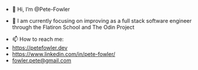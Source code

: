 - 👋 Hi, I’m @Pete-Fowler
<!-- - 👀 I’m interested in  -->
- 🌱 I am currently focusing on improving as a full stack software engineer through the Flatiron School and The Odin Project
<!-- - 💞️ I’m looking to collaborate on ... -->
- 📫 How to reach me: 
- https://petefowler.dev
- https://www.linkedin.com/in/pete-fowler/
- fowler.pete@gmail.com

<!---
Pete-Fowler/Pete-Fowler is a ✨ special ✨ repository because its `README.md` (this file) appears on your GitHub profile.
You can click the Preview link to take a look at your changes.
--->

